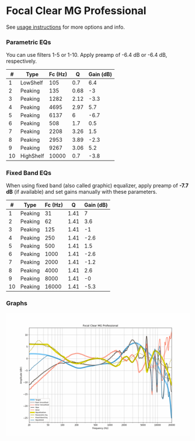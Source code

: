 # Focal Clear MG Professional
See [usage instructions](https://github.com/jaakkopasanen/AutoEq#usage) for more options and info.

### Parametric EQs
You can use filters 1-5 or 1-10. Apply preamp of -6.4 dB or -6.4 dB, respectively.

|   # | Type      |   Fc (Hz) |    Q |   Gain (dB) |
|-----|-----------|-----------|------|-------------|
|   1 | LowShelf  |       105 | 0.7  |         6.4 |
|   2 | Peaking   |       135 | 0.68 |        -3   |
|   3 | Peaking   |      1282 | 2.12 |        -3.3 |
|   4 | Peaking   |      4695 | 2.97 |         5.7 |
|   5 | Peaking   |      6137 | 6    |        -6.7 |
|   6 | Peaking   |       508 | 1.7  |         0.5 |
|   7 | Peaking   |      2208 | 3.26 |         1.5 |
|   8 | Peaking   |      2953 | 3.89 |        -2.3 |
|   9 | Peaking   |      9267 | 3.06 |         5.2 |
|  10 | HighShelf |     10000 | 0.7  |        -3.8 |

### Fixed Band EQs
When using fixed band (also called graphic) equalizer, apply preamp of **-7.7 dB** (if available) and set gains manually with these parameters.

|   # | Type    |   Fc (Hz) |    Q |   Gain (dB) |
|-----|---------|-----------|------|-------------|
|   1 | Peaking |        31 | 1.41 |         7   |
|   2 | Peaking |        62 | 1.41 |         3.6 |
|   3 | Peaking |       125 | 1.41 |        -1   |
|   4 | Peaking |       250 | 1.41 |        -2.6 |
|   5 | Peaking |       500 | 1.41 |         1.5 |
|   6 | Peaking |      1000 | 1.41 |        -2.6 |
|   7 | Peaking |      2000 | 1.41 |        -1.2 |
|   8 | Peaking |      4000 | 1.41 |         2.6 |
|   9 | Peaking |      8000 | 1.41 |        -0   |
|  10 | Peaking |     16000 | 1.41 |        -5.3 |

### Graphs
![](./Focal%20Clear%20MG%20Professional.png)
